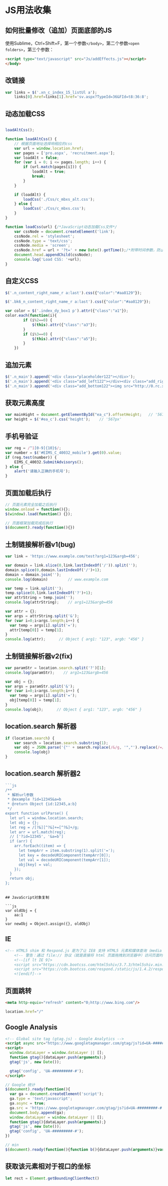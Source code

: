 # JS用法收集

## 如何批量修改（追加）页面底部的JS

使用Sublime，Ctrl+Shift+F，第一个参数`</body>`，第二个参数`<open folders>`，第三个参数：

```html
<script type="text/javascript" src="Js/addEffects.js"></script>
</body>
```

## 改链接

```javascript
var links = $('.xn_c_index_15_listUl a');
    links[0].href=links[1].href='sv.aspx?TypeId=36&FId=t8:36:8';
```

## 动态加载CSS

```javascript

loadAltCss();

function loadAltCss() {
    // 根据页面地址选择响相应的css
    var url = window.location.href;
    var pages = ['pro.aspx', 'recruitment.aspx'];
    var loadAlt = false;
    for (var i = 0; i <= pages.length; i++) {
        if (url.match(pages[i])) {
            loadAlt = true;
            break;
        }
    }

    if (loadAlt) {
        loadCss('./Css/c_mbxs_alt.css');
    } else {
        loadCss('./Css/c_mbxs.css');
    }
}

function loadCss(url) {/*JavaScript动态加载Css文件*/
    var cssNode = document.createElement('link');
    cssNode.rel = 'stylesheet';
    cssNode.type = 'text/css';
    cssNode.media = 'screen';
    cssNode.href = url + '?t=' + new Date().getTime();/*附带时间参数，防止缓存*/
    document.head.appendChild(cssNode);
    console.log('Load CSS: '+url);
}
```

## 自定义CSS

```javascript
$('.n_content_right_name_r a:last').css({"color":"#aa8129"});

$('.bk6_n_content_right_name_r a:last').css({"color":"#aa8129"});

var color = $('.index_dy_box1 p').attr({"class":"a1"});
color.each(function(i){
        if (i%2==0) {
            $(this).attr({"class":"a3"});
        }
        if (i%3==0) {
            $(this).attr({"class":"a5"});
        }
    })
```

## 追加元素

```javascript
$('.n_main').append('<div class="placeholder122"></div>');
$('.n_main').append('<div class="add_left122"></div><div class="add_right122"></div>');
$('.n_main').append('<div class="add_bottom122"><img src="http://0.rc.xiniu.com/g2/M00/61/DD/CgAGe1qeU0SAPfBnAAAMZ1rzPMs531.png"></div>');
```

## 获取元素高度

```javascript
var mainHight = document.getElementById("ea_c").offsetHeight;   // '567'
var height = $('#ea_c').css('height');    // '567px'
```

## 手机号验证

```javascript
var reg = /^1[0-9]{10}$/;
var number = $('#EIMS_C_40032_mobile').get(0).value;
if (reg.test(number)) {
    EIMS_C_40032.SubmitAdvisorys();
} else {
    alert('请输入正确的手机号');
}
```

## 页面加载后执行

```javascript
// 页面元素完全加载之后执行
window.onload = function(){};
$(window).load(function() {});

// 页面框架加载完成后执行
$(document).ready(function(){})
```

## 土制链接解析器v1(bug)

```js
var link = 'https://www.example.com/test?arg1=123&argb=456';

var domain = link.slice(0,link.lastIndexOf('/')).split('');
domain.splice(0,domain.lastIndexOf('/')+1);
domain = domain.join('');
console.log(domain)         // www.example.com

var temp = link.split('');
temp.splice(0,link.lastIndexOf('?')+1);
var attrString = temp.join('');
console.log(attrString);    // arg1=123&argb=456

var attr = {};
var args = attrString.split('&');
for (var i=0;i<args.length;i++) {
  var temp = args[i].split('=');
  attr[temp[0]] = temp[1];
}
console.log(attr);      // Object { arg1: "123", argb: "456" }
```

## 土制链接解析器v2(fix)

```js
var paramStr = location.search.split('?')[1];
console.log(paramStr);    // arg1=123&argb=456

var obj = {};
var args = paramStr.split('&');
for (var i=0;i<args.length;i++) {
  var temp = args[i].split('=');
  obj[temp[0]] = temp[1];
}
console.log(obj);      // Object { arg1: "123", argb: "456" }
```

## location.search 解析器

```js
if (location.search) {
    var search = location.search.substring(1);
    var obj = JSON.parse('{"' + search.replace(/&/g, '","').replace(/=/g,'":"') + '"}', function(key, value) { return key===""?value:decodeURIComponent(value) })
    console.log(obj)
}
```

## location.search 解析器2

```js
```js
/**
 * 解析url参数
 * @example ?id=12345&a=b
 * @return Object {id:12345,a:b}
 */
export function urlParse() {
  let url = window.location.search;
  let obj = {};
  let reg = /[?&][^?&]+=[^?&]+/g;
  let arr = url.match(reg);
  // ['?id=12345', '&a=b']
  if (arr) {
    arr.forEach((item) => {
      let tempArr = item.substring(1).split('=');
      let key = decodeURIComponent(tempArr[0]);
      let val = decodeURIComponent(tempArr[1]);
      obj[key] = val;
    });
  }
  return obj;
};

```
```

## JavaScript对象复制

```js
var oldObj = {
    aa:1
}
var newObj = Object.assign({}, oldObj)
```

## IE

```html
<!-- HTML5 shim 和 Respond.js 是为了让 IE8 支持 HTML5 元素和媒体查询（media queries）功能 -->
    <!-- 警告：通过 file:// 协议（就是直接将 html 页面拖拽到浏览器中）访问页面时 Respond.js 不起作用 -->
    <!--[if lt IE 9]>
    <script src="https://cdn.bootcss.com/html5shiv/3.7.3/html5shiv.min.js"></script>
    <script src="https://cdn.bootcss.com/respond./static/js/1.4.2/respond.min.js"></script>
    <![endif]-->

```

## 页面跳转

```html
<meta http-equiv="refresh" content="0;http://www.bing.com"/>
```

```js
location.href="/"
```

## Google Analysis

```html
<!-- Global site tag (gtag.js) - Google Analytics -->
<script async src="https://www.googletagmanager.com/gtag/js?id=UA-#########-#"></script>
<script>
  window.dataLayer = window.dataLayer || [];
  function gtag(){dataLayer.push(arguments);}
  gtag('js', new Date());

  gtag('config', 'UA-#########-#');
</script>
```

```js
// Google 统计
$(document).ready(function(){
  var ga = document.createElement('script');
  ga.type = 'text/javascript';
  ga.async = true;
  ga.src = 'https://www.googletagmanager.com/gtag/js?id=UA-#########-#';
  document.body.append(ga);
  window.dataLayer = window.dataLayer || [];
  function gtag(){dataLayer.push(arguments);}
  gtag('js', new Date());
  gtag('config', 'UA-#########-#');
})
```

```js
// min
$(document).ready(function(){function b(){dataLayer.push(arguments)}var a=document.createElement("script");a.type="text/javascript";a.async=!0;a.src="https://www.googletagmanager.com/gtag/js?id=UA-#########-#";document.body.append(a);window.dataLayer=window.dataLayer||[];b("js",new Date);b("config","UA-#########-#")});
```

## 获取该元素相对于视口的坐标
```js
let rect = Element.getBoundingClientRect()
```